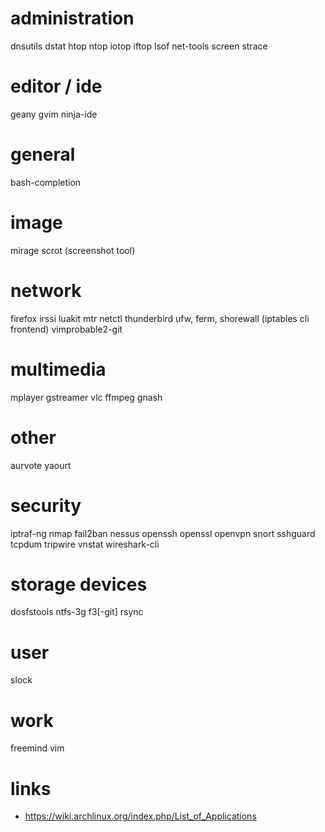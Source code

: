 # administration

dnsutils
dstat
htop
ntop
iotop
iftop
lsof
net-tools
screen
strace

# editor / ide

geany
gvim
ninja-ide

# general

bash-completion

# image

mirage
scrot (screenshot tool)

# network

firefox
irssi
luakit
mtr
netctl
thunderbird
ufw, ferm, shorewall (iptables cli frontend)
vimprobable2-git

# multimedia

mplayer
gstreamer
vlc
ffmpeg
gnash

# other
aurvote
yaourt

# security

iptraf-ng
nmap
fail2ban
nessus
openssh
openssl
openvpn
snort
sshguard
tcpdum
tripwire
vnstat
wireshark-cli

# storage devices

dosfstools
ntfs-3g
f3[-git]
rsync

# user

slock

# work

freemind
vim

# links

* https://wiki.archlinux.org/index.php/List_of_Applications

